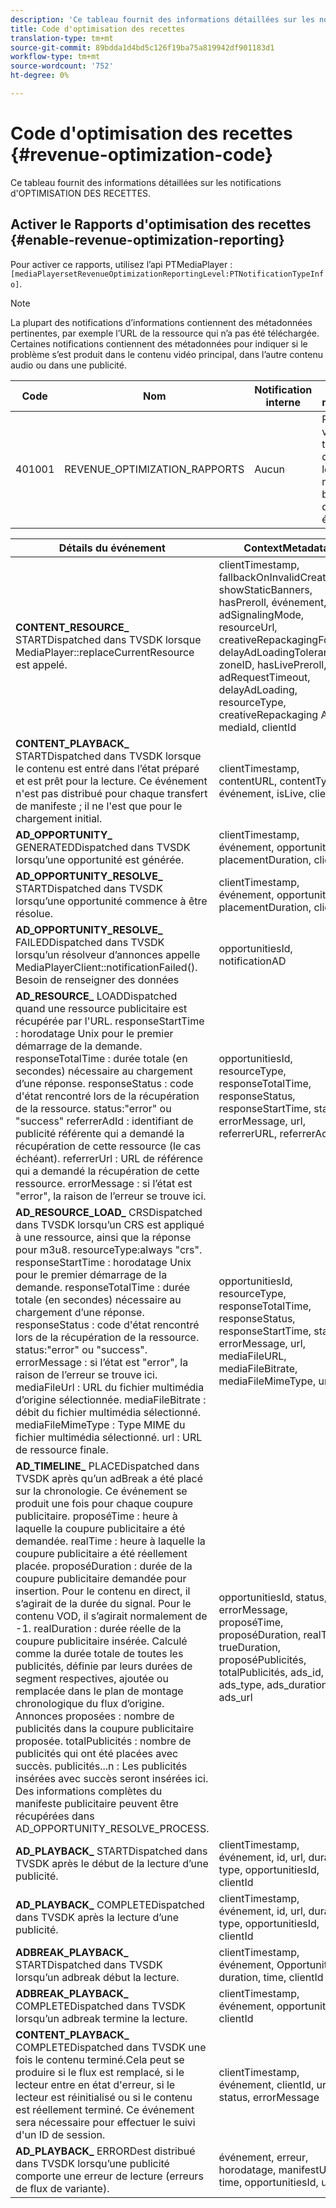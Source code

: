 ```yaml
---
description: 'Ce tableau fournit des informations détaillées sur les notifications d''optimisation des recettes. '
title: Code d'optimisation des recettes
translation-type: tm+mt
source-git-commit: 89bdda1d4bd5c126f19ba75a819942df901183d1
workflow-type: tm+mt
source-wordcount: '752'
ht-degree: 0%

---
```



# Code d&#39;optimisation des recettes {#revenue-optimization-code}

Ce tableau fournit des informations détaillées sur les notifications d&#39;OPTIMISATION DES RECETTES.

## Activer le Rapports d&#39;optimisation des recettes {#enable-revenue-optimization-reporting}

Pour activer ce rapports, utilisez l’api PTMediaPlayer : `[mediaPlayersetRevenueOptimizationReportingLevel:PTNotificationTypeInfo]`.

>[!NOTE]
>
>La plupart des notifications d’informations contiennent des métadonnées pertinentes, par exemple l’URL de la ressource qui n’a pas été téléchargée. Certaines notifications contiennent des métadonnées pour indiquer si le problème s’est produit dans le contenu vidéo principal, dans l’autre contenu audio ou dans une publicité.

| Code | Nom | Notification interne | Touches de métadonnées | Commentaires |
|---|---|---|---|---|
| 401001 | REVENUE_OPTIMIZATION_RAPPORTS | Aucun | Reportez-vous au tableau ci-dessous pour les clés de métadonnées basées sur différents événements. | Aucun |

| Détails du événement | ContextMetadata |
|---|---|
| **CONTENT_RESOURCE_** STARTDispatched dans TVSDK lorsque MediaPlayer::replaceCurrentResource est appelé. | clientTimestamp, fallbackOnInvalidCreative, showStaticBanners, hasPreroll, événement, adSignalingMode, resourceUrl, creativeRepackagingFormat, delayAdLoadingTolerance, zoneID, hasLivePreroll, adRequestTimeout, delayAdLoading, resourceType, creativeRepackaging Activé, mediaId, clientId |
| **CONTENT_PLAYBACK_** STARTDispatched dans TVSDK lorsque le contenu est entré dans l’état préparé et est prêt pour la lecture. Ce événement n&#39;est pas distribué pour chaque transfert de manifeste ; il ne l&#39;est que pour le chargement initial. | clientTimestamp, contentURL, contentType, événement, isLive, clientID |
| **AD_OPPORTUNITY_** GENERATEDDispatched dans TVSDK lorsqu’une opportunité est générée. | clientTimestamp, événement, opportunitiesId, placementDuration, clientId |
| **AD_OPPORTUNITY_RESOLVE_** STARTDispatched dans TVSDK lorsqu’une opportunité commence à être résolue. | clientTimestamp, événement, opportunitiesId, placementDuration, clientId |
| **AD_OPPORTUNITY_RESOLVE_** FAILEDDispatched dans TVSDK lorsqu’un résolveur d’annonces appelle MediaPlayerClient::notificationFailed(). Besoin de renseigner des données | opportunitiesId, notificationAD |
| **AD_RESOURCE_** LOADDispatched quand une ressource publicitaire est récupérée par l&#39;URL. responseStartTime : horodatage Unix pour le premier démarrage de la demande. responseTotalTime : durée totale (en secondes) nécessaire au chargement d’une réponse. responseStatus : code d&#39;état rencontré lors de la récupération de la ressource. status:&quot;error&quot; ou &quot;success&quot; referrerAdId : identifiant de publicité référente qui a demandé la récupération de cette ressource (le cas échéant). referrerUrl : URL de référence qui a demandé la récupération de cette ressource. errorMessage : si l’état est &quot;error&quot;, la raison de l’erreur se trouve ici. | opportunitiesId, resourceType, responseTotalTime, responseStatus, responseStartTime, status, errorMessage, url, referrerURL, referrerAdId |
| **AD_RESOURCE_LOAD_** CRSDispatched dans TVSDK lorsqu’un CRS est appliqué à une ressource, ainsi que la réponse pour m3u8. resourceType:always &quot;crs&quot;. responseStartTime : horodatage Unix pour le premier démarrage de la demande. responseTotalTime : durée totale (en secondes) nécessaire au chargement d’une réponse. responseStatus : code d&#39;état rencontré lors de la récupération de la ressource. status:&quot;error&quot; ou &quot;success&quot;. errorMessage : si l’état est &quot;error&quot;, la raison de l’erreur se trouve ici. mediaFileUrl : URL du fichier multimédia d’origine sélectionnée. mediaFileBitrate : débit du fichier multimédia sélectionné. mediaFileMimeType : Type MIME du fichier multimédia sélectionné. url : URL de ressource finale. | opportunitiesId, resourceType, responseTotalTime, responseStatus, responseStartTime, status, errorMessage, url, mediaFileURL, mediaFileBitrate, mediaFileMimeType, url |
| **AD_TIMELINE_** PLACEDispatched dans TVSDK après qu’un adBreak a été placé sur la chronologie. Ce événement se produit une fois pour chaque coupure publicitaire. proposéTime : heure à laquelle la coupure publicitaire a été demandée. realTime : heure à laquelle la coupure publicitaire a été réellement placée. proposéDuration : durée de la coupure publicitaire demandée pour insertion. Pour le contenu en direct, il s’agirait de la durée du signal. Pour le contenu VOD, il s’agirait normalement de -1. realDuration : durée réelle de la coupure publicitaire insérée. Calculé comme la durée totale de toutes les publicités, définie par leurs durées de segment respectives, ajoutée ou remplacée dans le plan de montage chronologique du flux d’origine. Annonces proposées : nombre de publicités dans la coupure publicitaire proposée. totalPublicités : nombre de publicités qui ont été placées avec succès. publicités...n : Les publicités insérées avec succès seront insérées ici. Des informations complètes du manifeste publicitaire peuvent être récupérées dans AD_OPPORTUNITY_RESOLVE_PROCESS. | opportunitiesId, status, errorMessage, proposéTime, proposéDuration, realTime, trueDuration, proposéPublicités, totalPublicités, ads_id, ads_type, ads_duration, ads_url |
| **AD_PLAYBACK_** STARTDispatched dans TVSDK après le début de la lecture d’une publicité. | clientTimestamp, événement, id, url, duration, type, opportunitiesId, clientId |
| **AD_PLAYBACK_** COMPLETEDispatched dans TVSDK après la lecture d’une publicité. | clientTimestamp, événement, id, url, duration, type, opportunitiesId, clientId |
| **ADBREAK_PLAYBACK_** STARTDispatched dans TVSDK lorsqu’un adbreak début la lecture. | clientTimestamp, événement, OpportunityId, duration, time, clientId |
| **ADBREAK_PLAYBACK_** COMPLETEDispatched dans TVSDK lorsqu’un adbreak termine la lecture. | clientTimestamp, événement, opportunitiesId, clientId |
| **CONTENT_PLAYBACK_** COMPLETEDispatched dans TVSDK une fois le contenu terminé.Cela peut se produire si le flux est remplacé, si le lecteur entre en état d&#39;erreur, si le lecteur est réinitialisé ou si le contenu est réellement terminé. Ce événement sera nécessaire pour effectuer le suivi d&#39;un ID de session. | clientTimestamp, événement, clientId, url, status, errorMessage |
| **AD_PLAYBACK_** ERRORDest distribué dans TVSDK lorsqu’une publicité comporte une erreur de lecture (erreurs de flux de variante). | événement, erreur, horodatage, manifestUrl, time, opportunitiesId, url |
